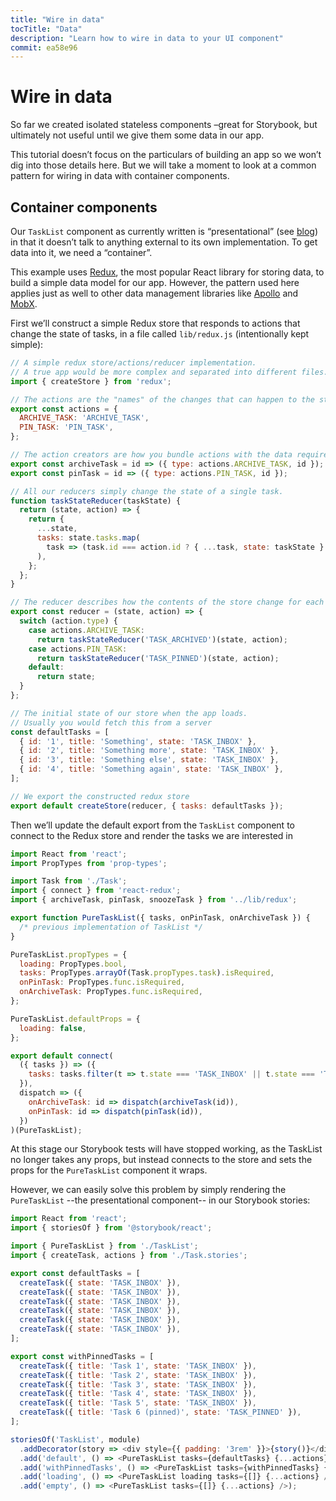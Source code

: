 ```yaml
---
title: "Wire in data"
tocTitle: "Data"
description: "Learn how to wire in data to your UI component"
commit: ea58e96
---
```


# Wire in data

So far we created isolated stateless components –great for Storybook, but ultimately not useful until we give them some data in our app.

This tutorial doesn’t focus on the particulars of building an app so we won’t dig into those details here. But we will take a moment to look at a common pattern for wiring in data with container components.

## Container components

Our `TaskList` component as currently written is “presentational” (see [blog](https://medium.com/@dan_abramov/smart-and-dumb-components-7ca2f9a7c7d0)) in that it doesn’t talk to anything external to its own implementation. To get data into it, we need a “container”.

This example uses [Redux](https://redux.js.org/), the most popular React library for storing data, to build a simple data model for our app. However, the pattern used here applies just as well to other data management libraries like [Apollo](https://www.apollographql.com/client/) and [MobX](https://mobx.js.org/).

First we’ll construct a simple Redux store that responds to actions that change the state of tasks, in a file called `lib/redux.js` (intentionally kept simple):

```javascript
// A simple redux store/actions/reducer implementation.
// A true app would be more complex and separated into different files.
import { createStore } from 'redux';

// The actions are the "names" of the changes that can happen to the store
export const actions = {
  ARCHIVE_TASK: 'ARCHIVE_TASK',
  PIN_TASK: 'PIN_TASK',
};

// The action creators are how you bundle actions with the data required to execute them
export const archiveTask = id => ({ type: actions.ARCHIVE_TASK, id });
export const pinTask = id => ({ type: actions.PIN_TASK, id });

// All our reducers simply change the state of a single task.
function taskStateReducer(taskState) {
  return (state, action) => {
    return {
      ...state,
      tasks: state.tasks.map(
        task => (task.id === action.id ? { ...task, state: taskState } : task)
      ),
    };
  };
}

// The reducer describes how the contents of the store change for each action
export const reducer = (state, action) => {
  switch (action.type) {
    case actions.ARCHIVE_TASK:
      return taskStateReducer('TASK_ARCHIVED')(state, action);
    case actions.PIN_TASK:
      return taskStateReducer('TASK_PINNED')(state, action);
    default:
      return state;
  }
};

// The initial state of our store when the app loads.
// Usually you would fetch this from a server
const defaultTasks = [
  { id: '1', title: 'Something', state: 'TASK_INBOX' },
  { id: '2', title: 'Something more', state: 'TASK_INBOX' },
  { id: '3', title: 'Something else', state: 'TASK_INBOX' },
  { id: '4', title: 'Something again', state: 'TASK_INBOX' },
];

// We export the constructed redux store
export default createStore(reducer, { tasks: defaultTasks });
```

Then we’ll update the default export from the `TaskList` component to connect to the Redux store and render the tasks we are interested in

```javascript
import React from 'react';
import PropTypes from 'prop-types';

import Task from './Task';
import { connect } from 'react-redux';
import { archiveTask, pinTask, snoozeTask } from '../lib/redux';

export function PureTaskList({ tasks, onPinTask, onArchiveTask }) {
  /* previous implementation of TaskList */
}

PureTaskList.propTypes = {
  loading: PropTypes.bool,
  tasks: PropTypes.arrayOf(Task.propTypes.task).isRequired,
  onPinTask: PropTypes.func.isRequired,
  onArchiveTask: PropTypes.func.isRequired,
};

PureTaskList.defaultProps = {
  loading: false,
};

export default connect(
  ({ tasks }) => ({
    tasks: tasks.filter(t => t.state === 'TASK_INBOX' || t.state === 'TASK_PINNED'),
  }),
  dispatch => ({
    onArchiveTask: id => dispatch(archiveTask(id)),
    onPinTask: id => dispatch(pinTask(id)),
  })
)(PureTaskList);
```

At this stage our Storybook tests will have stopped working, as the TaskList no longer takes any props, but instead connects to the store and sets the props for the `PureTaskList` component it wraps.

However, we can easily solve this problem by simply rendering the `PureTaskList` --the presentational component-- in our Storybook stories:

```javascript
import React from 'react';
import { storiesOf } from '@storybook/react';

import { PureTaskList } from './TaskList';
import { createTask, actions } from './Task.stories';

export const defaultTasks = [
  createTask({ state: 'TASK_INBOX' }),
  createTask({ state: 'TASK_INBOX' }),
  createTask({ state: 'TASK_INBOX' }),
  createTask({ state: 'TASK_INBOX' }),
  createTask({ state: 'TASK_INBOX' }),
  createTask({ state: 'TASK_INBOX' }),
];

export const withPinnedTasks = [
  createTask({ title: 'Task 1', state: 'TASK_INBOX' }),
  createTask({ title: 'Task 2', state: 'TASK_INBOX' }),
  createTask({ title: 'Task 3', state: 'TASK_INBOX' }),
  createTask({ title: 'Task 4', state: 'TASK_INBOX' }),
  createTask({ title: 'Task 5', state: 'TASK_INBOX' }),
  createTask({ title: 'Task 6 (pinned)', state: 'TASK_PINNED' }),
];

storiesOf('TaskList', module)
  .addDecorator(story => <div style={{ padding: '3rem' }}>{story()}</div>)
  .add('default', () => <PureTaskList tasks={defaultTasks} {...actions} />)
  .add('withPinnedTasks', () => <PureTaskList tasks={withPinnedTasks} {...actions} />)
  .add('loading', () => <PureTaskList loading tasks={[]} {...actions} />)
  .add('empty', () => <PureTaskList tasks={[]} {...actions} />);
```

